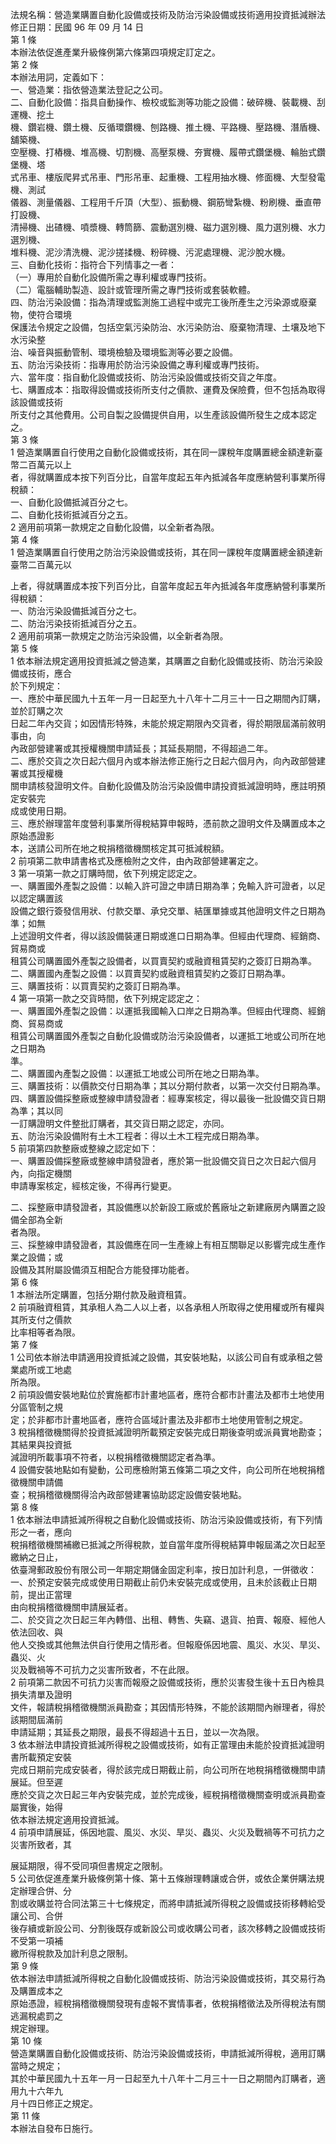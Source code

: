 法規名稱：營造業購置自動化設備或技術及防治污染設備或技術適用投資抵減辦法  
修正日期：民國 96 年 09 月 14 日  
第 1 條  
本辦法依促進產業升級條例第六條第四項規定訂定之。  
第 2 條  
本辦法用詞，定義如下：  
一、營造業：指依營造業法登記之公司。  
二、自動化設備：指具自動操作、檢校或監測等功能之設備：破碎機、裝載機、刮運機、挖土  
機、鑽岩機、鑽土機、反循環鑽機、刨路機、推土機、平路機、壓路機、潛盾機、舖築機、  
空壓機、打樁機、堆高機、切割機、高壓泵機、夯實機、履帶式鑽堡機、輪胎式鑽堡機、塔  
式吊車、樓版爬昇式吊車、門形吊車、起重機、工程用抽水機、修面機、大型發電機、測試  
儀器、測量儀器、工程用千斤頂（大型）、振動機、鋼筋彎紮機、粉刷機、垂直帶打設機、  
清掃機、出碴機、噴漿機、轉筒篩、震動選別機、磁力選別機、風力選別機、水力選別機、  
堆料機、泥沙清洗機、泥沙搓揉機、粉碎機、污泥處理機、泥沙脫水機。  
三、自動化技術：指符合下列情事之一者：  
（一）專用於自動化設備所需之專利權或專門技術。  
（二）電腦輔助製造、設計或管理所需之專門技術或套裝軟體。  
四、防治污染設備：指為清理或監測施工過程中或完工後所產生之污染源或廢棄物，使符合環境  
保護法令規定之設備，包括空氣污染防治、水污染防治、廢棄物清理、土壤及地下水污染整  
治、噪音與振動管制、環境檢驗及環境監測等必要之設備。  
五、防治污染技術：指專用於防治污染設備之專利權或專門技術。  
六、當年度：指自動化設備或技術、防治污染設備或技術交貨之年度。  
七、購置成本：指取得設備或技術所支付之價款、運費及保險費，但不包括為取得該設備或技術  
所支付之其他費用。公司自製之設備提供自用，以生產該設備所發生之成本認定之。  
第 3 條  
1 營造業購置自行使用之自動化設備或技術，其在同一課稅年度購置總金額達新臺幣二百萬元以上  
者，得就購置成本按下列百分比，自當年度起五年內抵減各年度應納營利事業所得稅額：  
一、自動化設備抵減百分之七。  
二、自動化技術抵減百分之五。  
2 適用前項第一款規定之自動化設備，以全新者為限。  
第 4 條  
1 營造業購置自行使用之防治污染設備或技術，其在同一課稅年度購置總金額達新臺幣二百萬元以  


上者，得就購置成本按下列百分比，自當年度起五年內抵減各年度應納營利事業所得稅額：  
一、防治污染設備抵減百分之七。  
二、防治污染技術抵減百分之五。  
2 適用前項第一款規定之防治污染設備，以全新者為限。  
第 5 條  
1 依本辦法規定適用投資抵減之營造業，其購置之自動化設備或技術、防治污染設備或技術，應合  
於下列規定：  
一、應於中華民國九十五年一月一日起至九十八年十二月三十一日之期間內訂購，並於訂購之次  
日起二年內交貨；如因情形特殊，未能於規定期限內交貨者，得於期限屆滿前敘明事由，向  
內政部營建署或其授權機關申請延長；其延長期間，不得超過二年。  
二、應於交貨之次日起六個月內或本辦法修正施行之日起六個月內，向內政部營建署或其授權機  
關申請核發證明文件。自動化設備及防治污染設備申請投資抵減證明時，應註明預定安裝完  
成或使用日期。  
三、應於辦理當年度營利事業所得稅結算申報時，憑前款之證明文件及購置成本之原始憑證影  
本，送請公司所在地之稅捐稽徵機關核定其可抵減稅額。  
2 前項第二款申請書格式及應檢附之文件，由內政部營建署定之。  
3 第一項第一款之訂購時間，依下列規定認定之。  
一、購置國外產製之設備：以輸入許可證之申請日期為準；免輸入許可證者，以足以認定購置該  
設備之銀行簽發信用狀、付款交單、承兌交單、結匯單據或其他證明文件之日期為準；如無  
上述證明文件者，得以該設備裝運日期或進口日期為準。但經由代理商、經銷商、貿易商或  
租賃公司購置國外產製之設備者，以買賣契約或融資租賃契約之簽訂日期為準。  
二、購置國內產製之設備：以買賣契約或融資租賃契約之簽訂日期為準。  
三、購置技術：以買賣契約之簽訂日期為準。  
4 第一項第一款之交貨時間，依下列規定認定之：  
一、購置國外產製之設備：以運抵我國輸入口岸之日期為準。但經由代理商、經銷商、貿易商或  
租賃公司購置國外產製之自動化設備或防治污染設備者，以運抵工地或公司所在地之日期為  
準。  
二、購置國內產製之設備：以運抵工地或公司所在地之日期為準。  
三、購置技術：以價款交付日期為準；其以分期付款者，以第一次交付日期為準。  
四、購置設備採整廠或整線申請發證者：經專案核定，得以最後一批設備交貨日期為準；其以同  
一訂購證明文件整批訂購者，其交貨日期之認定，亦同。  
五、防治污染設備附有土木工程者：得以土木工程完成日期為準。  
5 前項第四款整廠或整線之認定如下：  
一、購置設備採整廠或整線申請發證者，應於第一批設備交貨日之次日起六個月內，向指定機關  
申請專案核定，經核定後，不得再行變更。  


二、採整廠申請發證者，其設備應以於新設工廠或於舊廠址之新建廠房內購置之設備全部為全新  
者為限。  
三、採整線申請發證者，其設備應在同一生產線上有相互關聯足以影響完成生產作業之設備；或  
設備及其附屬設備須互相配合方能發揮功能者。  
第 6 條  
1 本辦法所定購置，包括分期付款及融資租賃。  
2 前項融資租賃，其承租人為二人以上者，以各承租人所取得之使用權或所有權與其所支付之價款  
比率相等者為限。  
第 7 條  
1 公司依本辦法申請適用投資抵減之設備，其安裝地點，以該公司自有或承租之營業處所或工地處  
所為限。  
2 前項設備安裝地點位於實施都市計畫地區者，應符合都市計畫法及都市土地使用分區管制之規  
定；於非都市計畫地區者，應符合區域計畫法及非都市土地使用管制之規定。  
3 稅捐稽徵機關得於投資抵減證明所載預定安裝完成日期後查明或派員實地勘查；其結果與投資抵  
減證明所載事項不符者，以稅捐稽徵機關認定者為準。  
4 設備安裝地點如有變動，公司應檢附第五條第二項之文件，向公司所在地稅捐稽徵機關申請備  
查；稅捐稽徵機關得洽內政部營建署協助認定設備安裝地點。  
第 8 條  
1 依本辦法申請抵減所得稅之自動化設備或技術、防治污染設備或技術，有下列情形之一者，應向  
稅捐稽徵機關補繳已抵減之所得稅款，並自當年度所得稅結算申報屆滿之次日起至繳納之日止，  
依臺灣郵政股份有限公司一年期定期儲金固定利率，按日加計利息，一併徵收：  
一、於預定安裝完成或使用日期截止前仍未安裝完成或使用，且未於該截止日期前，提出正當理  
由向稅捐稽徵機關申請展延者。  
二、於交貨之次日起三年內轉借、出租、轉售、失竊、退貨、拍賣、報廢、經他人依法回收、與  
他人交換或其他無法供自行使用之情形者。但報廢係因地震、風災、水災、旱災、蟲災、火  
災及戰禍等不可抗力之災害所致者，不在此限。  
2 前項第二款因不可抗力災害而報廢之設備或技術，應於災害發生後十五日內檢具損失清單及證明  
文件，報請稅捐稽徵機關派員勘查；其因情形特殊，不能於該期間內辦理者，得於該期間屆滿前  
申請延期；其延長之期限，最長不得超過十五日，並以一次為限。  
3 依本辦法申請投資抵減所得稅之設備或技術，如有正當理由未能於投資抵減證明書所載預定安裝  
完成日期前完成安裝者，得於該完成日期截止前，向公司所在地稅捐稽徵機關申請展延。但至遲  
應於交貨之次日起三年內安裝完成，並於完成後，經稅捐稽徵機關查明或派員勘查屬實後，始得  
依本辦法規定適用投資抵減。  
4 前項申請展延，係因地震、風災、水災、旱災、蟲災、火災及戰禍等不可抗力之災害所致者，其  


展延期限，得不受同項但書規定之限制。  
5 公司依促進產業升級條例第十條、第十五條辦理轉讓或合併，或依企業併購法規定辦理合併、分  
割或收購並符合同法第三十七條規定，而將申請抵減所得稅之設備或技術移轉給受讓公司、合併  
後存續或新設公司、分割後既存或新設公司或收購公司者，該次移轉之設備或技術不受第一項補  
繳所得稅款及加計利息之限制。  
第 9 條  
依本辦法申請抵減所得稅之自動化設備或技術、防治污染設備或技術，其交易行為及購置成本之  
原始憑證，經稅捐稽徵機關發現有虛報不實情事者，依稅捐稽徵法及所得稅法有關逃漏稅處罰之  
規定辦理。  
第 10 條  
營造業購置自動化設備或技術、防治污染設備或技術，申請抵減所得稅，適用訂購當時之規定；  
其於中華民國九十五年一月一日起至九十八年十二月三十一日之期間內訂購者，適用九十六年九  
月十四日修正之規定。  
第 11 條  
本辦法自發布日施行。  


